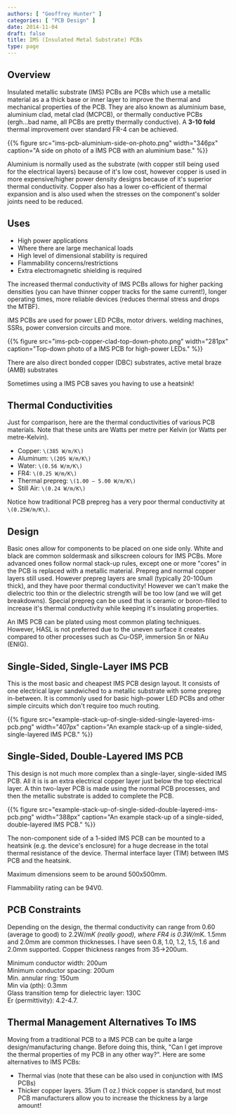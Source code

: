 ```yaml
---
authors: [ "Geoffrey Hunter" ]
categories: [ "PCB Design" ]
date: 2014-11-04
draft: false
title: IMS (Insulated Metal Substrate) PCBs
type: page
---
```


## Overview

Insulated metallic substrate (IMS) PCBs are PCBs which use a metallic material as a a thick base or inner layer to improve the thermal and mechanical properties of the PCB. They are also known as aluminium base, aluminium clad, metal clad (MCPCB), or thermally conductive PCBs (ergh...bad name, all PCBs are pretty thermally conductive). A **3-10 fold** thermal improvement over standard FR-4 can be achieved.

{{% figure src="ims-pcb-aluminium-side-on-photo.png" width="346px" caption="A side on photo of a IMS PCB with an aluminium base."  %}}

Aluminium is normally used as the substrate (with copper still being used for the electrical layers) because of it's low cost, however copper is used in more expensive/higher power density designs because of it's superior thermal conductivity. Copper also has a lower co-efficient of thermal expansion and is also used when the stresses on the component's solder joints need to be reduced.

## Uses

* High power applications
* Where there are large mechanical loads
* High level of dimensional stability is required
* Flammability concerns/restrictions
* Extra electromagnetic shielding is required

The increased thermal conductivity of IMS PCBs allows for higher packing densities (you can have thinner copper tracks for the same current!), longer operating times, more reliable devices (reduces thermal stress and drops the MTBF).

IMS PCBs are used for power LED PCBs, motor drivers. welding machines, SSRs, power conversion circuits and more.

{{% figure src="ims-pcb-copper-clad-top-down-photo.png" width="281px" caption="Top-down photo of a IMS PCB for high-power LEDs."  %}}

There are also direct bonded copper (DBC) substrates, active metal braze (AMB) substrates

Sometimes using a IMS PCB saves you having to use a heatsink!

## Thermal Conductivities

Just for comparison, here are the thermal conductivities of various PCB materials. Note that these units are Watts per metre per Kelvin (or Watts per metre-Kelvin).

* Copper: `\(385 W/m/K\)`
* Aluminum: `\(205 W/m/K\)`
* Water: `\(0.56 W/m/K\)`
* FR4: `\(0.25 W/m/K\)`
* Thermal prepreg: `\(1.00 – 5.00 W/m/K\)`
* Still Air: `\(0.24 W/m/K\)`

Notice how traditional PCB prepreg has a very poor thermal conductivity at `\(0.25W/m/K\)`.

## Design

Basic ones allow for components to be placed on one side only. White and black are common soldermask and silkscreen colours for IMS PCBs. More advanced ones follow normal stack-up rules, except one or more "cores" in the PCB is replaced with a metallic material. Prepreg and normal copper layers still used. However prepreg layers are small (typically 20-100um thick), and they have poor thermal conductivity! However we can't make the dielectric too thin or the dielectric strength will be too low (and we will get breakdowns). Special prepreg can be used that is ceramic or boron-filled to increase it's thermal conductivity while keeping it's insulating properties.

An IMS PCB can be plated using most common plating techniques. However, HASL is not preferred due to the uneven surface it creates compared to other processes such as Cu-OSP, immersion Sn or NiAu (ENIG).

## Single-Sided, Single-Layer IMS PCB

This is the most basic and cheapest IMS PCB design layout. It consists of one electrical layer sandwiched to a metallic substrate with some prepreg in-between. It is commonly used for basic high-power LED PCBs and other simple circuits which don't require too much routing.

{{% figure src="example-stack-up-of-single-sided-single-layered-ims-pcb.png" width="407px" caption="An example stack-up of a single-sided, single-layered IMS PCB."  %}}

## Single-Sided, Double-Layered IMS PCB

This design is not much more complex than a single-layer, single-sided IMS PCB. All it is is an extra electrical copper layer just below the top electrical layer. A thin two-layer PCB is made using the normal PCB processes, and then the metallic substrate is added to complete the PCB.

{{% figure src="example-stack-up-of-single-sided-double-layered-ims-pcb.png" width="388px" caption="An example stack-up of a single-sided, double-layered IMS PCB."  %}}

The non-component side of a 1-sided IMS PCB can be mounted to a heatsink (e.g. the device's enclosure) for a huge decrease in the total thermal resistance of the device. Thermal interface layer (TIM) between IMS PCB and the heatsink.

Maximum dimensions seem to be around 500x500mm.

Flammability rating can be 94V0.

## PCB Constraints

Depending on the design, the thermal conductivity can range from 0.60 (average to good) to 2.2W/m*K (really good), where FR4 is 0.3W/m*K. 1.5mm and 2.0mm are common thicknesses. I have seen 0.8, 1.0, 1.2, 1.5, 1.6 and 2.0mm supported. Copper thickness ranges from 35->200um.

Minimum conductor width: 200um  
Minimum conductor spacing: 200um  
Min. annular ring: 150um  
Min via (pth): 0.3mm  
Glass transition temp for dielectric layer: 130C  
Er (permittivity): 4.2-4.7. 

## Thermal Management Alternatives To IMS

Moving from a traditional PCB to a IMS PCB can be quite a large design/manufacturing change. Before doing this, think, "Can I get improve the thermal properties of my PCB in any other way?". Here are some alternatives to IMS PCBs:

* Thermal vias (note that these can be also used in conjunction with IMS PCBs)
* Thicker copper layers. 35um (1 oz.) thick copper is standard, but most PCB manufacturers allow you to increase the thickness by a large amount!

